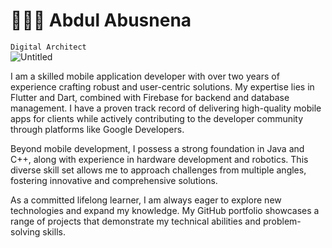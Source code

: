 # 🧑🏻‍💻 Abdul Abusnena 
`Digital Architect`    
![Untitled](https://github.com/user-attachments/assets/f2185279-fe42-4fa4-8fd1-b86095ede3f5) 

I am a skilled mobile application developer with over two years of experience crafting robust and user-centric solutions. My expertise lies in Flutter and Dart, combined with Firebase for backend and database management. I have a proven track record of delivering high-quality mobile apps for clients while actively contributing to the developer community through platforms like Google Developers.

Beyond mobile development, I possess a strong foundation in Java and C++, along with experience in hardware development and robotics. This diverse skill set allows me to approach challenges from multiple angles, fostering innovative and comprehensive solutions.

As a committed lifelong learner, I am always eager to explore new technologies and expand my knowledge. My GitHub portfolio showcases a range of projects that demonstrate my technical abilities and problem-solving skills.



 
<!---
AbdulrahmanAbusnena/AbdulrahmanAbusnena is a ✨ special ✨ repository because its `README.md` (this file) appears on your GitHub profile.
You can click the Preview link to take a look at your changes.
--->
